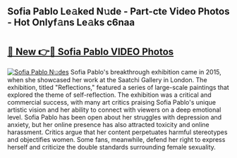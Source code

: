 ## Sofia Pablo Le𝚊ked N𝚞de - Part-cte Video Photos - Hot Onlyf𝚊ns Le𝚊ks c6naa

# <h2><a href="http://ab36106.deff.icu/?id=Sofia+Pablo">🔗 New 👉🔴 Sofia Pablo VIDEO Photos</a></h2>

[![Sofia Pablo N𝚞des](https://i.imgur.com/rIISA9y.gif)](http://ab36106.deff.icu/?id=Sofia+Pablo)
Sofia Pablo's breakthrough exhibition came in 2015, when she showcased her work at the Saatchi Gallery in London. The exhibition, titled "Reflections," featured a series of large-scale paintings that explored the theme of self-reflection. The exhibition was a critical and commercial success, with many art critics praising Sofia Pablo's unique artistic vision and her ability to connect with viewers on a deep emotional level. Sofia Pablo has been open about her struggles with depression and anxiety, but her online presence has also attracted toxicity and online harassment. Critics argue that her content perpetuates harmful stereotypes and objectifies women. Some fans, meanwhile, defend her right to express herself and criticize the double standards surrounding female sexuality.
